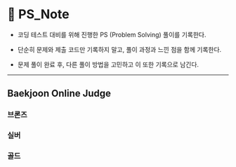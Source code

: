 # 📔 PS_Note

- 코딩 테스트 대비를 위해 진행한 PS (Problem Solving) 풀이를 기록한다.

- 단순히 문제와 제출 코드만 기록하지 말고, 풀이 과정과 느낀 점을 함께 기록한다.

- 문제 풀이 완료 후, 다른 풀이 방법을 고민하고 이 또한 기록으로 남긴다.

---

## Baekjoon Online Judge

### 브론즈

### 실버

### 골드
